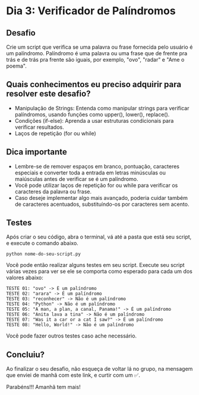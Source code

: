 # Dia 3: Verificador de Palíndromos

## Desafio
Crie um script que verifica se uma palavra ou frase fornecida pelo usuário é um palíndromo. Palíndromo é uma palavra ou uma frase que de frente pra trás e de trás pra frente são iguais, por exemplo, "ovo", "radar" e "Ame o poema". 

## Quais conhecimentos eu preciso adquirir para resolver este desafio?
- Manipulação de Strings: Entenda como manipular strings para verificar palíndromos, usando funções como upper(), lower(), replace().
- Condições (if-else): Aprenda a usar estruturas condicionais para verificar resultados.
- Laços de repetição (for ou while)

## Dica importante
- Lembre-se de remover espaços em branco, pontuação, caracteres especiais e converter toda a entrada em letras minúsculas ou maiúsculas antes de verificar se é um palíndromo.
- Você pode utilizar laços de repetição for ou while para verificar os caracteres da palavra ou frase.
- Caso deseje implementar algo mais avançado, poderia cuidar também de caracteres acentuados, substituíndo-os por caracteres sem acento.

## Testes

Após criar o seu código, abra o terminal, vá até a pasta que está seu script, e execute o comando abaixo.

```
python nome-do-seu-script.py
```

Você pode então realizar alguns testes em seu script. Execute seu script várias vezes para ver se ele se comporta como esperado para cada um dos valores abaixo:

```
TESTE 01: "ovo" -> É um palíndromo
TESTE 02: "arara" -> É um palíndromo
TESTE 03: "reconhecer" -> Não é um palíndromo
TESTE 04: "Python" -> Não é um palíndromo
TESTE 05: "A man, a plan, a canal, Panama!" -> É um palíndromo
TESTE 06: "Anita lava a tina" -> Não é um palíndromo
TESTE 07: "Was it a car or a cat I saw?" -> É um palíndromo
TESTE 08: "Hello, World!" -> Não é um palíndromo
```

Você pode fazer outros testes caso ache necessário.

## Concluiu?

Ao finalizar o seu desafio, não esqueça de voltar lá no grupo, na mensagem que enviei de manhã com este link, e curtir com um ✅.

Parabéns!!! Amanhã tem mais! 